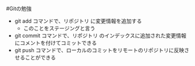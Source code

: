 #Gitの勉強
- git add コマンドで、リポジトリ に変更情報を追加する
	- このことをステージングと言う
- git commit コマンドで、リポジトリ のインデックスに追加された変更情報にコメントを付けてコミットできる
- git push コマンドで、ローカルのコミットをリモートのリポジトリに反映させることができる
